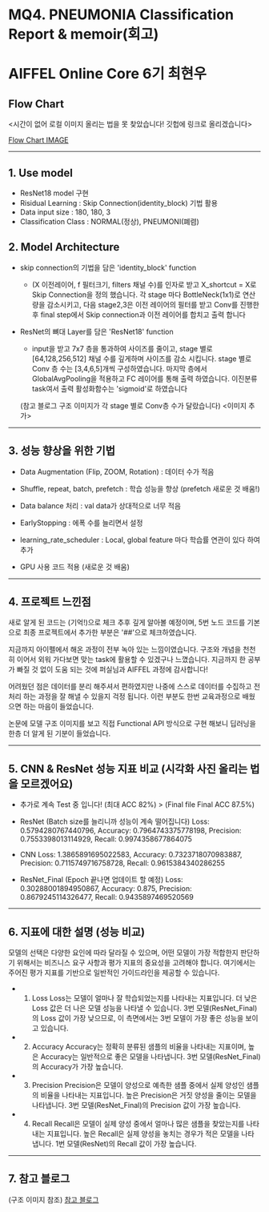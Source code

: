 # MQ4. PNEUMONIA Classification Report & memoir(회고)

# AIFFEL Online Core 6기 최현우

## Flow Chart
<시간이 없어 로컬 이미지 올리는 법을 못 찾았습니다! 깃헙에 링크로 올리겠습니다>

[Flow Chart IMAGE](https://github.com/HWMV/AIFFEL_Quest1/blob/master/Main_quest/Main_quest4/%EC%8A%A4%ED%81%AC%EB%A6%B0%EC%83%B7%202023-11-09%20%EC%98%A4%ED%9B%84%205.06.39.png)

---
## 1. Use model
* ResNet18 model 구현
* Risidual Learning : Skip Connection(identity_block) 기법 활용
* Data input size : 180, 180, 3
* Classification Class : NORMAL(정상), PNEUMONI(폐렴)

## 2. Model Architecture
* skip connection의 기법을 담은 'identity_block' function
  * (X 이전레이어, f 필터크기, filters 채널 수)를 인자로 받고 X_shortcut = X로 Skip Connection을 정의 했습니다. 각 stage 마다 BottleNeck(1x1)로 연산량을 감소시키고, 다음 stage2,3은 이전 레이어의 필터를 받고 Conv를 진행한 후 final step에서 Skip connection과 이전 레이어를 합치고 출력 합니다 

* ResNet의 뼈대 Layer를 담은 'ResNet18' function
  * input을 받고 7x7 층을 통과하여 사이즈를 줄이고, stage 별로 [64,128,256,512] 채널 수를 깊게하며 사이즈를 감소 시킵니다. stage 별로 Conv 층 수는 [3,4,6,5]개씩 구성하였습니다. 마지막 층에서 GlobalAvgPooling을 적용하고 FC 레이어를 통해 출력 하였습니다. 이진분류 task여서 출력 활성화함수는 'sigmoid'로 하였습니다

  (참고 블로그 구조 이미지가 각 stage 별로 Conv층 수가 달랐습니다)
<이미지 추가>

---
## 3. 성능 향상을 위한 기법
* Data Augmentation (Flip, ZOOM, Rotation) : 데이터 수가 적음

* Shuffle, repeat, batch, prefetch : 학습 성능을 향상 (prefetch 새로운 것 배움!)

* Data balance 처리 : val data가 상대적으로 너무 적음

* EarlyStopping : 에폭 수를 늘리면서 설정

* learning_rate_scheduler : Local, global feature 마다 학습률 연관이 있다 하여 추가

* GPU 사용 코드 적용 (새로운 것 배움)

---
## 4. 프로젝트 느낀점

새로 알게 된 코드는 (기억!)으로 체크 추후 깊게 알아볼 예정이며, 5번 노드 코드를 기본으로 최종 프로젝트에서 추가한 부분은 '##'으로 체크하였습니다.

지금까지 아이펠에서 해온 과정이 전부 녹아 있는 느낌이였습니다. 구조와 개념을 천천히 이어서 외워 가다보면 맞는 task에 활용할 수 있겠구나 느꼈습니다. 지금까지 한 공부가 빠질 것 없이 도움 되는 것에 퍼실님과 AIFFEL 과정에 감사합니다!

어려웠던 점은 데이터를 분리 해주셔서 편하였지만 나중에 스스로 데이터를 수집하고 전처리 하는 과정을 잘 해낼 수 있을지 걱정 됩니다. 이런 부분도 한번 교육과정으로 배웠으면 하는 마음이 들었습니다.

논문에 모델 구조 이미지를 보고 직접 Functional API 방식으로 구현 해보니 딥러닝을 한층 더 알게 된 기분이 들었습니다.

---
## 5. CNN & ResNet 성능 지표 비교 (시각화 사진 올리는 법을 모르겠어요)
* 추가로 계속 Test 중 입니다! (최대 ACC 82%) > (Final file Final ACC 87.5%)
  
* ResNet (Batch size를 늘리니까 성능이 계속 떨어집니다)
Loss: 0.5794280767440796,
Accuracy: 0.7964743375778198,
Precision: 0.7553398013114929,
Recall: 0.9974358677864075

* CNN
Loss: 1.3865891695022583,
Accuracy: 0.7323718070983887,
Precision: 0.7115749716758728,
Recall: 0.9615384340286255

* ResNet_Final (Epoch 끝나면 업데이트 할 예정)
Loss: 0.30288001894950867,
Accuracy: 0.875,
Precision: 0.8679245114326477,
Recall: 0.9435897469520569

---
## 6. 지표에 대한 설명 (성능 비교)
모델의 선택은 다양한 요인에 따라 달라질 수 있으며, 어떤 모델이 가장 적합한지 판단하기 위해서는 비즈니스 요구 사항과 평가 지표의 중요성을 고려해야 합니다. 여기에서는 주어진 평가 지표를 기반으로 일반적인 가이드라인을 제공할 수 있습니다.

* 1. Loss
Loss는 모델이 얼마나 잘 학습되었는지를 나타내는 지표입니다. 더 낮은 Loss 값은 더 나은 모델 성능을 나타낼 수 있습니다.
3번 모델(ResNet_Final)의 Loss 값이 가장 낮으므로, 이 측면에서는 3번 모델이 가장 좋은 성능을 보이고 있습니다.

* 2. Accuracy
Accuracy는 정확히 분류된 샘플의 비율을 나타내는 지표이며, 높은 Accuracy는 일반적으로 좋은 모델을 나타냅니다.
3번 모델(ResNet_Final)의 Accuracy가 가장 높습니다.

* 3. Precision
Precision은 모델이 양성으로 예측한 샘플 중에서 실제 양성인 샘플의 비율을 나타내는 지표입니다. 높은 Precision은 거짓 양성을 줄이는 모델을 나타냅니다.
3번 모델(ResNet_Final)의 Precision 값이 가장 높습니다.

* 4. Recall
Recall은 모델이 실제 양성 중에서 얼마나 많은 샘플을 찾았는지를 나타내는 지표입니다. 높은 Recall은 실제 양성을 놓치는 경우가 적은 모델을 나타냅니다.
1번 모델(ResNet)의 Recall 값이 가장 높습니다.

---
## 7. 참고 블로그
(구조 이미지 참조)
[참고 블로그](https://wjunsea.tistory.com/99)
